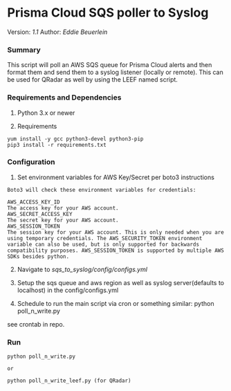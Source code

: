# Prisma Cloud SQS poller to Syslog 

Version: *1.1*
Author: *Eddie Beuerlein*

### Summary
This script will poll an AWS SQS queue for Prisma Cloud alerts and then format them and send them to a syslog listener (locally or remote). This can be used for QRadar as well by using the LEEF named script.

### Requirements and Dependencies

1. Python 3.x or newer

2. Requirements

```
yum install -y gcc python3-devel python3-pip
pip3 install -r requirements.txt
```

### Configuration

1. Set environment variables for AWS Key/Secret per boto3 instructions
```
Boto3 will check these environment variables for credentials:

AWS_ACCESS_KEY_ID
The access key for your AWS account.
AWS_SECRET_ACCESS_KEY
The secret key for your AWS account.
AWS_SESSION_TOKEN
The session key for your AWS account. This is only needed when you are using temporary credentials. The AWS_SECURITY_TOKEN environment variable can also be used, but is only supported for backwards compatibility purposes. AWS_SESSION_TOKEN is supported by multiple AWS SDKs besides python.
```
2. Navigate to *sqs_to_syslog/config/configs.yml*

3. Setup the sqs queue and aws region as well as syslog server(defaults to localhost) in the config/configs.yml

4. Schedule to run the main script via cron or something similar: python poll_n_write.py

see crontab in repo.

### Run

```
python poll_n_write.py

or

python poll_n_write_leef.py (for QRadar)

```

